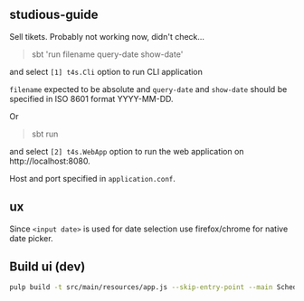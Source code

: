 ## studious-guide 

Sell tikets. Probably not working now, didn't check...

 > sbt 'run filename query-date show-date'

and select `[1] t4s.Cli` option to run CLI application

`filename` expected to be absolute and `query-date` and `show-date` should be specified in ISO 8601 format YYYY-MM-DD.

Or 

 > sbt run

and select `[2] t4s.WebApp` option to run the web application on http://localhost:8080.

Host and port specified in `application.conf`.

## ux

Since ```<input date>``` is used for date selection use firefox/chrome for native date picker.

## Build ui (dev)

```bash
pulp build -t src/main/resources/app.js --skip-entry-point --main Schedule
```
